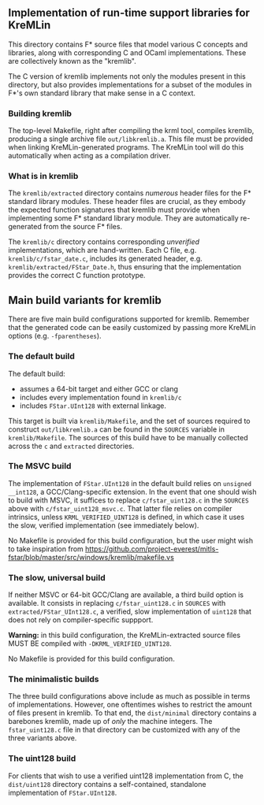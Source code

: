 ## Implementation of run-time support libraries for KreMLin

This directory contains F\* source files that model various C concepts and
libraries, along with corresponding C and OCaml implementations. These are
collectively known as the "kremlib".

The C version of kremlib implements not only the modules present in this
directory, but also provides implementations for a subset of the modules in F\*'s
own standard library that make sense in a C context.

### Building kremlib

The top-level Makefile, right after compiling the krml tool, compiles kremlib,
producing a single archive file `out/libkremlib.a`. This file must be
provided when linking KreMLin-generated programs. The KreMLin tool will do this
automatically when acting as a compilation driver.

### What is in kremlib

The `kremlib/extracted` directory contains *numerous* header files for the F\*
standard library modules. These header files are crucial, as they embody the
expected function signatures that kremlib must provide when implementing some F\*
standard library module. They are automatically re-generated from the source F\*
files.

The `kremlib/c` directory contains corresponding *unverified* implementations,
which are hand-written. Each C file, e.g. `kremlib/c/fstar_date.c`, includes
its generated header, e.g. `kremlib/extracted/FStar_Date.h`, thus ensuring
that the implementation provides the correct C function prototype.

## Main build variants for kremlib

There are five main build configurations supported for kremlib. Remember that
the generated code can be easily customized by passing more KreMLin options
(e.g. `-fparentheses`).

### The default build

The default build:
- assumes a 64-bit target and either GCC or clang
- includes every implementation found in `kremlib/c`
- includes `FStar.UInt128` with external linkage.

This target is built via `kremlib/Makefile`, and the set of sources required to
construct `out/libkremlib.a` can be found in the `SOURCES` variable in
`kremlib/Makefile`. The sources of this build have to be manually collected
across the `c` and `extracted` directories.

### The MSVC build

The implementation of `FStar.UInt128` in the default build relies on `unsigned
__int128`, a GCC/Clang-specific extension. In the event that one should wish to
build with MSVC, it suffices to replace `c/fstar_uint128.c` in the `SOURCES`
above with `c/fstar_uint128_msvc.c`. That latter file relies on compiler
intrinsics, unless `KRML_VERIFIED_UINT128` is defined, in which case it uses the
slow, verified implementation (see immediately below).

No Makefile is provided for this build configuration, but the user might wish to
take inspiration from https://github.com/project-everest/mitls-fstar/blob/master/src/windows/kremlib/makefile.vs

### The slow, universal build

If neither MSVC or 64-bit GCC/Clang are available, a third build option is
available. It consists in replacing `c/fstar_uint128.c` in `SOURCES` with
`extracted/FStar_UInt128.c`, a verified, slow implementation of `uint128` that
does not rely on compiler-specific suppport.

**Warning:** in this build configuration, the KreMLin-extracted source files
MUST BE compiled with `-DKRML_VERIFIED_UINT128`.

No Makefile is provided for this build configuration.

### The minimalistic builds

The three build configurations above include as much as possible in terms of
implementations. However, one oftentimes wishes to restrict the amount of files
present in kremlib. To that end, the `dist/minimal` directory contains a
barebones kremlib, made up of *only* the machine integers. The `fstar_uint128.c`
file in that directory can be customized with any of the three variants above.

### The uint128 build

For clients that wish to use a verified uint128 implementation from C, the
`dist/uint128` directory contains a self-contained, standalone implementation of
`FStar.UInt128`.

